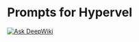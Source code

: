 Prompts for Hypervel
===

[![Ask DeepWiki](https://deepwiki.com/badge.svg)](https://deepwiki.com/hypervel/prompts)